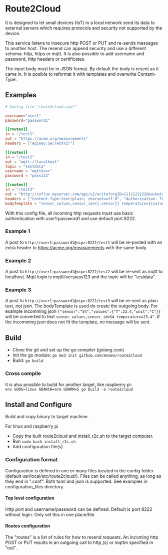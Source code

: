 # Route2Cloud

It is designed to let small devices (IoT) in a local network send its data to external servers which requires protocols and security not supported by the device.

This service listens to insecure http POST or PUT and re-sends messages to another host. The resend can append security and use a different schema: http, https or mqtt. It is also possible to add username and password, http headers or certificates.

The input body must be in JSON format. By default the body is resent as it came in. It is posible to reformat it with templates and overwrite Contant-Type.

## Examples


```toml
# Config file "route2cloud.conf"

username="user1"
password="password1"

[[routes]]
in = "/test1"
out = "https://acme.org/measurements"
headers = ["ApiKey:SecretXYZ!"]

[[routes]]
in = "/test2"
out = "mqtt://localhost"
topic = "testdata"
username = "mqttUser"
password = "pass123"

[[routes]]
in = "/test3"
out = "http://influx.myserver.com/api/v2/write?orgID=1111122222&bucket=bucket1"
headers = ["Content-Type:text/plain; charset=utf-8", "Authorization: Token abc123abc123abc123"]
bodyTemplate = "sensor_values,sensor_id={{.sensor}} temperature={{values.T}}"
```

With this config file, all incoming http requests must use basic authentication with user1:password1 and use default port 8222.

### Example 1
A post to `http://user1:password1@<ip>:8222/test1` will be re-posted with an extra header to https://acme.org/measurements with the same body.

### Example 2
A post to `http://user1:password1@<ip>:8222/test2` will be re-sent as mqtt to localhost. Mqtt login is mqttUser:pass123 and the topic will be "testdata".

### Example 3
A post to `http://user1:password1@<ip>:8222/test3` will be re-sent as plain text, not json. The bodyTemplate is used do create the outgoing body. For example incomming json `{"sensor":"S4","values":{"T":23.4,"unit":"C"}}` will be converted to text `sensor_values,sensor_id=S4 temperature=23.4"`.
If the incomming json does not fit the template, no message will be sent.

## Build

- Clone the git and set up the go compiler (golang.com)
- Init the go module: `go mod init github.com/mnomn/route2cloud`
- Build: `go build`

### Cross compile

It is also possible to build for another target, like raspberry pi:  
`env GOOS=linux GOARCH=arm GOARM=5 go build -o route2cloud`

## Install and Configure

Build and copy binary to target machine.

For linux and raspberry pi

- Copy the built route2cloud and install_r2c.sh to the target computer.
- Run `sudo bash install_r2c.sh`
- Add configuration file(s)

### Configuration format

Configuration is defined in one or many files located in the config folder (default usr/local/etc/route2cloud/). Files can be called anything, as long as they end in ".conf". Both toml and json is supported. See examples in configuration_files directory.

#### Top level configuration

Http port and username/password can be defined. Default is port 8222 without login. Only set this in one place/file.

#### Routes configuration

The "routes" is a list of rules for how to resend requests. An incoming http POST or PUT results in an outgoing call to http,(s) or mqttm specified in "out".
